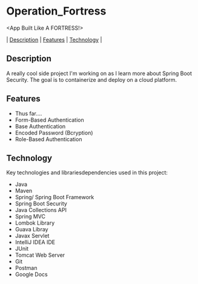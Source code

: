 # Operation_Fortress

&lt;App Built Like A FORTRESS!>

| [Description](#description) | [Features](#features) | [Technology](#technology) |  

## Description

A really cool side project I'm working on as I learn more about Spring Boot Security.
The goal is to containerize and deploy on a cloud platform.

## Features

- Thus far.... 
- Form-Based Authentication
- Base Authentication 
- Encoded Password (Bcryption)
- Role-Based Authentication

## Technology

Key technologies and librariesdependencies used in this project:
- Java
- Maven
- Spring/ Spring Boot Framework
- Spring Boot Security
- Java Collections API
- Spring MVC
- Lombok Library
- Guava Libray
- Javax Servlet
- IntelliJ IDEA IDE
- JUnit
- Tomcat Web Server
- Git
- Postman
- Google Docs

